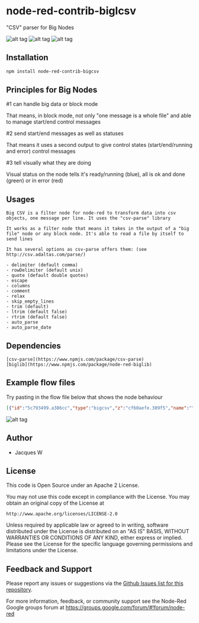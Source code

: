 # node-red-contrib-biglcsv

"CSV" parser for Big Nodes

![alt tag](https://cloud.githubusercontent.com/assets/18165555/14587338/e2939d76-04b1-11e6-8f70-58620128fda8.png)
![alt tag](https://cloud.githubusercontent.com/assets/18165555/14587341/e5964910-04b1-11e6-8797-b70a6d12504e.png)
![alt tag](https://cloud.githubusercontent.com/assets/18165555/14587342/e79a420c-04b1-11e6-80fb-a3f4b33fa13d.png)

## Installation
```bash
npm install node-red-contrib-bigcsv
```

## Principles for Big Nodes
 
   #1 can handle big data or block mode

   That means, in block mode, not only "one message is a whole file" and able to manage start/end control messages

   #2 send start/end messages as well as statuses

   That means it uses a second output to give control states (start/end/running and error) control messages
 
   #3 tell visually what they are doing

   Visual status on the node tells it's ready/running (blue), all is ok and done (green) or in error (red)

## Usages

  	Big CSV is a filter node for node-red to transform data into csv objects, one message per line. It uses the "csv-parse" library

  	It works as a filter node that means it takes in the output of a "big file" node or any block node. It's able to read a file by itself to send lines

  	It has several options as csv-parse offers them: (see http://csv.adaltas.com/parse/)

  	- delimiter (default comma)
  	- rowDelimiter (default unix)
  	- quote (default double quotes)
  	- escape
  	- columns
  	- comment
  	- relax
  	- skip_empty_lines
  	- trim (default)
  	- ltrim (default false)
  	- rtrim (default false)
  	- auto_parse
  	- auto_parse_date

## Dependencies

	[csv-parse](https://www.npmjs.com/package/csv-parse)
	[biglib](https://www.npmjs.com/package/node-red-biglib)

## Example flow files

  Try pasting in the flow file below that shows the node behaviour 

```json
[{"id":"5c793499.a386cc","type":"bigcsv","z":"cf60aefe.309f5","name":"","filename":"","x":337.5,"y":550,"wires":[[],[]]},{"id":"b0b0578.f4f4fa8","type":"comment","z":"cf60aefe.309f5","name":"Big CSV node sample usage","info":"","x":144,"y":31,"wires":[]},{"id":"da2bdbe4.25d428","type":"inject","z":"cf60aefe.309f5","name":"GO","topic":"","payload":"","payloadType":"str","repeat":"","crontab":"","once":false,"x":404.5,"y":92,"wires":[["83837399.7c7c9"]]},{"id":"83837399.7c7c9","type":"function","z":"cf60aefe.309f5","name":"sample data","func":"msg.control = { state: \"standalone\" }\nmsg.payload = \"Col1,Col2,Col3\\nVal1,\\\"Val\\\"\\\"3\\\"\\\"\\\",Val3\\nThis,is a,\\\"multi\\nline\\\"\\n1,2,2016-01-02\"\nreturn msg;","outputs":1,"noerr":0,"x":564.5,"y":190,"wires":[["d5028068.2afd8"]]},{"id":"c0204178.3fdfc","type":"debug","z":"cf60aefe.309f5","name":"csv object","active":true,"console":"false","complete":"payload","x":866,"y":214,"wires":[]},{"id":"7573e4df.8a8c1c","type":"debug","z":"cf60aefe.309f5","name":"status","active":true,"console":"false","complete":"control","x":854,"y":308,"wires":[]},{"id":"1e457465.e1ba8c","type":"inject","z":"cf60aefe.309f5","name":"GO with parsing","topic":"","payload":"","payloadType":"str","repeat":"","crontab":"","once":false,"x":130,"y":239,"wires":[["236dd58b.dc922a"]]},{"id":"fff60e88.0009f","type":"inject","z":"cf60aefe.309f5","name":"GO with no parsing","topic":"","payload":"","payloadType":"str","repeat":"","crontab":"","once":false,"x":139,"y":337,"wires":[["4807b771.b7f848"]]},{"id":"4807b771.b7f848","type":"function","z":"cf60aefe.309f5","name":"auto_parse=false","func":"msg.config = { auto_parse: false }\nreturn msg;","outputs":1,"noerr":0,"x":340,"y":283,"wires":[["83837399.7c7c9"]]},{"id":"236dd58b.dc922a","type":"function","z":"cf60aefe.309f5","name":"auto_parse=true","func":"msg.config = { auto_parse: true, auto_parse_date: true }\nreturn msg;","outputs":1,"noerr":0,"x":332,"y":190,"wires":[["83837399.7c7c9"]]},{"id":"1aa72d7d.e558d3","type":"comment","z":"cf60aefe.309f5","name":"This node accepts on the fly configuration","info":"","x":183.5,"y":154,"wires":[]},{"id":"278170bb.d87e9","type":"comment","z":"cf60aefe.309f5","name":"3 lines of data with 1 multi line","info":"","x":614,"y":153,"wires":[]},{"id":"46c3865c.b93c78","type":"comment","z":"cf60aefe.309f5","name":"control messages (start, stop, ...)","info":"","x":903,"y":351,"wires":[]},{"id":"c4a81b53.3b57e8","type":"comment","z":"cf60aefe.309f5","name":"One message per line","info":"","x":872,"y":257,"wires":[]},{"id":"83a730d6.7c58d","type":"comment","z":"cf60aefe.309f5","name":"Simple trigger","info":"","x":449,"y":54,"wires":[]},{"id":"71dc7730.8e2388","type":"inject","z":"cf60aefe.309f5","name":"GO with an error","topic":"","payload":"","payloadType":"str","repeat":"","crontab":"","once":false,"x":128,"y":431,"wires":[["38c0fe3c.c73f02"]]},{"id":"38c0fe3c.c73f02","type":"function","z":"cf60aefe.309f5","name":"Non existing file","func":"msg.payload = \"/A/Probably/Non/Existing/File\"\nreturn msg;","outputs":1,"noerr":0,"x":369,"y":431,"wires":[["d5028068.2afd8"]]},{"id":"d5028068.2afd8","type":"bigcsv","z":"cf60aefe.309f5","name":"","filename":"","x":634.5,"y":380,"wires":[["c0204178.3fdfc"],["7573e4df.8a8c1c"]]},{"id":"38e69bd0.c71964","type":"comment","z":"cf60aefe.309f5","name":"See the numbers...","info":"","x":365,"y":226,"wires":[]}]
```

![alt tag](https://cloud.githubusercontent.com/assets/18165555/14587343/ed9e67c8-04b1-11e6-9da5-600e1cda44b7.png)

## Author

  - Jacques W

## License

This code is Open Source under an Apache 2 License.

You may not use this code except in compliance with the License. You may obtain an original copy of the License at

    http://www.apache.org/licenses/LICENSE-2.0

Unless required by applicable law or agreed to in writing, software distributed under the License is distributed on an
"AS IS" BASIS, WITHOUT WARRANTIES OR CONDITIONS OF ANY KIND, either express or implied. Please see the
License for the specific language governing permissions and limitations under the License.

## Feedback and Support

Please report any issues or suggestions via the [Github Issues list for this repository](https://github.com/Jacques44/node-red-contrib-bigline/issues).

For more information, feedback, or community support see the Node-Red Google groups forum at https://groups.google.com/forum/#!forum/node-red


